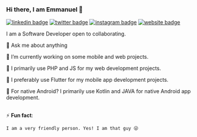 ### Hi there, I am Emmanuel 👋

[![linkedin badge](https://img.shields.io/badge/LinkedIn-Emmanuel_Nwokoma-informational?style=flat&logo=linkedin)](https://www.linkedin.com/in/emmanuelnwokoma)
[![twitter badge](https://img.shields.io/badge/twitter-@enwokoma-1da1f2?style=flat&logo=twitter)](https://twitter.com/enwokoma)
[![instagram badge](https://img.shields.io/badge/instagram-@emmanwokoma-E1306C?style=flat&logo=instagram)](https://instagram.com/emmanwokoma)
[![website badge](https://img.shields.io/badge/portfolio-enwokoma.github.io-blueviolet?style=flat)](https://enwokoma.github.io)


I am a Software Developer open to collaborating.

  💬 Ask me about anything

  🔭 I’m currently working on some mobile and web projects.

  💸 I primarily use PHP and JS for my web development projects.

  💸 I preferably use Flutter for my mobile app development projects.

  💸 For native Android? I primarily use Kotlin and JAVA for native Android app development.

##

⚡ <b>Fun fact</b>: 

    I am a very friendly person. Yes! I am that guy 😜
